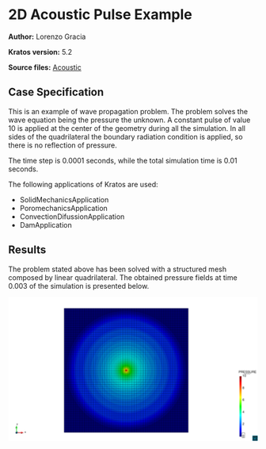 # 2D Acoustic Pulse Example

**Author:** Lorenzo Gracia

**Kratos version:** 5.2

**Source files:** [Acoustic](https://github.com/KratosMultiphysics/Examples/tree/master/dam/use_cases/Acoustic/source)

## Case Specification

This is an example of wave propagation problem. The problem solves the wave equation being the pressure the unknown. A constant pulse of value 10 is applied at the center of the geometry during all the simulation. In all sides of the quadrilateral the boundary radiation condition is applied, so there is no reflection of pressure.  

The time step is 0.0001 seconds, while the total simulation time is  0.01 seconds.

The following applications of Kratos are used:
* SolidMechanicsApplication
* PoromechanicsApplication 
* ConvectionDifussionApplication
* DamApplication

## Results

The problem stated above has been solved with a structured mesh composed by linear quadrilateral. The obtained pressure fields at time 0.003 of the simulation is presented below.

![Acoustic](data/acoustic_post.png)
